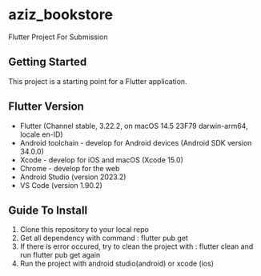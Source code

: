 # aziz_bookstore

Flutter Project For Submission

## Getting Started

This project is a starting point for a Flutter application.

## Flutter Version
- Flutter (Channel stable, 3.22.2, on macOS 14.5 23F79 darwin-arm64, locale en-ID)
- Android toolchain - develop for Android devices (Android SDK version 34.0.0)
- Xcode - develop for iOS and macOS (Xcode 15.0)
- Chrome - develop for the web
- Android Studio (version 2023.2)
- VS Code (version 1.90.2)


## Guide To Install

1. Clone this repository to your local repo
2. Get all dependency with command : flutter pub get
3. If there is error occured, try to clean the project with : flutter clean and run flutter pub get again
4. Run the project with android studio(android) or xcode (ios)
   
